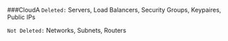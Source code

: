 ###CloudA
`Deleted:` Servers, Load Balancers, Security Groups, Keypaires, Public IPs

`Not Deleted:` Networks, Subnets, Routers

